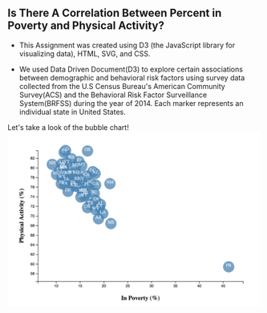 ## Is There A Correlation Between Percent in Poverty and Physical Activity?
- This Assignment was created using D3 (the JavaScript library for visualizing data), HTML, SVG, and CSS.

- We used Data Driven Document(D3) to explore certain associations between demographic and behavioral risk factors using survey data collected from the U.S Census Bureau's American Community Survey(ACS) and the Behavioral Risk Factor Surveillance System(BRFSS) during the year of 2014. Each marker represents an individual state in United States.

Let's take a look of the bubble chart!
<img src = "plot-graph.png">


